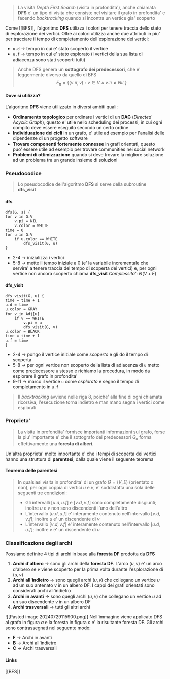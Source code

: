 >La visita *Depth First Search* (visita in profondita'), anche chiamata **DFS** e' un tipo di visita che consiste nel visitare il grafo in profondita' e facendo *backtracking* quando si incontra un vertice gia' scoperto

Come [[BFS]], l'algoritmo **DFS** utilizza i colori per tenere traccia dello stato di esplorazione dei vertici. Oltre ai colori utilizza anche due attributi in piu' per tracciare il tempo di completamento dell'esplorazione dei vertici:
- `u.d` -> tempo in cui e' stato scoperto il vertice 
- `u.f` -> tempo in cui e' stato esplorato (i vertici della sua lista di adiacenza sono stati scoperti tutti)

>Anche DFS genera un **sottografo dei predecessori**, che e' leggermente diverso da quello di BFS
>$$E_{\pi}=\left\lbrace\left(v.\pi,v\right):v\in V\land v.\pi\ne NIL\right\rbrace$$

#### Dove si utilizza?
L'algoritmo **DFS** viene utilizzato in diversi ambiti quali:
- **Ordinamento topologico** per ordinare i vertici di un **DAG** (*Directed Acyclic Graph*), questo e' utile nello scheduling dei processi, in cui ogni compito deve essere eseguito secondo un certo ordine
- **Individuazione dei cicli** in un grafo, e' utile ad esempio per l'analisi delle dipendenze di un progetto software
- **Trovare componenti fortemente connesse** in grafi orientati, questo puo' essere utile ad esempio per trovare communities nei social network
- **Problemi di ottimizzazione** quando si deve trovare la migliore soluzione ad un problema tra un grande insieme di soluzioni

### Pseudocodice
>Lo pseudocodice dell'algoritmo **DFS** si serve della subroutine **dfs_visit**

#### dfs
```
dfs(G, s) {
for v in G.V
	v.pi = NIL
	v.color = WHITE
time = 0
for u in G.V
	if u.color == WHITE
		dfs_visit(G, u)
}
```
- 2-4 -> inizializza i vertici
- 5-8 -> mette il tempo iniziale a 0 (e' la variabile incrementale che servira' a tenere traccia del tempo di scoperta dei vertici) e, per ogni vertice non ancora scoperto chiama **dfs_visit**
*Complessita'*: $\Theta \left (V + E \right)$ 

#### dfs_visit
```
dfs_visit(G, u) {
time = time + 1
u.d = time
u.color = GRAY
for v in Adj[u]
	if v == WHITE
		v.pi = u
		dfs_visit(G, v)
u.color = BLACK
time = time + 1
u.f = time
}
```
- 2-4 -> pongo il vertice iniziale come *scoperto* e gli do il tempo di scoperta
- 5-8 -> per ogni vertice non scoperto della lista di adiacenza di `u` metto come predecessore `u` stesso e richiamo la procedura, in modo da esplorare il grafo in profondita'
- 9-11 -> marco il vertice `u` come *esplorato* e segno il tempo di completamento in `u.f`
>Il *backtracking* avviene nelle riga 8, poiche' alla fine di ogni chiamata ricorsiva, l'esecuzione torna indietro e man mano segna i vertici come esplorati

### Proprieta'
>La visita in profondita' fornisce importanti informazioni sul grafo, forse la piu' importante e' che il sottografo dei predecessori $G_{\pi}$ forma effettivamente una **foresta di alberi**.

Un'altra proprieta' molto importante e' che i tempi di scoperta dei vertici hanno una struttura di **parentesi**, dalla quale viene il seguente teorema

#### Teorema delle parentesi
>In qualsiasi visita in profondita' di un grafo $G=(V, E)$ (orientato o non), per ogni coppia di vertici $u$ e $v$, e' soddisfatta una sola delle seguenti tre condizioni:
>	- Gli intervalli $[u.d, u.f]$ e $[v.d, v.f]$ sono completamente disgiunti; inoltre $u$ e $v$ non sono discendenti l'uno dell'altro
>	- L'intervallo $[u.d, u.f]$ e' interamente contenuto nell'intervallo $[v.d, v.f]$; inoltre $u$ e' un discendente di $v$
>	- L'intervallo $[v.d, v.f]$ e' interamente contenuto nell'intervallo $[u.d, u.f]$; inoltre $v$ e' un discendente di $u$

### Classificazione degli archi
Possiamo definire 4 tipi di archi in base alla **foresta DF** prodotta da **DFS**
1. **Archi d'albero** -> sono gli archi della **foresta DF**. L'arco $(u,v)$ e' un arco d'albero se $v$ viene scoperto per la prima volta durante l'esplorazione di $(u,v)$
2. **Archi all'indietro** -> sono quegli archi $(u, v)$ che collegano un vertice $u$ ad un suo antenato $v$ in un albero DF. I cappi dei grafi orientati sono considerati archi all'indietro
3. **Archi in avanti** -> sono quegli archi $(u, v)$ che collegano un vertice $u$ ad un suo discendente $v$ in un albero DF
4. **Archi trasversali** -> tutti gli altri archi

![[Pasted image 20240729115900.png]]
Nell'immagine viene applicato DFS al grafo in figura *a* e la foresta in figura *c* e' la risultante foresta DF. Gli archi sono contrassegnati nel seguente modo:
- **F** -> Archi in avanti
- **B** -> Archi all'indietro
- **C** -> Archi trasversali
#### Links
[[BFS]]